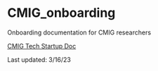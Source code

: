 # CMIG_onboarding
Onboarding documentation for CMIG researchers

[CMIG Tech Startup Doc](https://docs.google.com/document/d/1NfpQw11iLI0ATGhV_r5ZzMSo1xpbyNMFM-TAerXqtns/edit?usp=sharing)

Last updated: 3/16/23